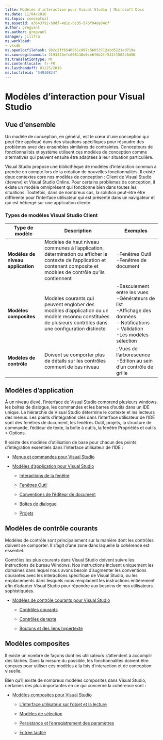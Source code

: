 ```yaml
---
title: Modèles d’interaction pour Visual Studio | Microsoft Docs
ms.date: 11/04/2016
ms.topic: conceptual
ms.assetid: a3643792-b0df-481c-bc35-576f948e04cf
author: gregvanl
ms.author: gregvanl
manager: jillfra
ms.workload:
- vssdk
ms.openlocfilehash: 902c2ff6546051c897c56053712abd5221ad719a
ms.sourcegitcommit: 2193323efc608118e0ce6f6b2ff532f158245d56
ms.translationtype: MT
ms.contentlocale: fr-FR
ms.lasthandoff: 01/25/2019
ms.locfileid: "54930824"
---
```

# <a name="interaction-patterns-for-visual-studio"></a>Modèles d’interaction pour Visual Studio
## <a name="overview"></a>Vue d'ensemble  
 Un modèle de conception, en général, est le cœur d’une conception qui peut être appliqué dans des situations spécifiques pour résoudre des problèmes avec des ensembles similaires de contraintes. Concepteurs de fonctionnalités et système utilisent ces modèles de conception comme alternatives qui peuvent ensuite être adaptées à leur situation particulière.  
  
 Visual Studio propose une bibliothèque de modèles d’interaction commun à prendre en compte lors de la création de nouvelles fonctionnalités. Il existe deux contextes core nos modèles de conception : Client de Visual Studio (devenv) et Visual Studio Online. Pour certains problèmes de conception, il existe un modèle omniprésent qui fonctionne bien dans toutes les situations. Toutefois, dans de nombreux cas, la solution peut-être être différente pour l’interface utilisateur qui est présenté dans un navigateur et qui est hébergé sur une application cliente.  
  
### <a name="visual-studio-client-pattern-types"></a>Types de modèles Visual Studio Client  
  
|Type de modèle|Description|Exemples|  
|------------------|-----------------|--------------|  
|**Modèles de niveau application**|Modèles de haut niveau communes à l’application, détermination ou afficher le contexte de l’application et contenant composite et modèles de contrôle qu’ils contiennent|-Fenêtres Outil<br />-Fenêtres de document|  
|**Modèles composites**|Modèles courants qui peuvent englober des modèles d’application ou un modèle reconnu constituées de plusieurs contrôles dans une configuration distincte|-Basculement entre les vues<br />-Générateurs de list<br />-Affichage des données<br />-   Notifications<br />-   Validation<br />-Les modèles sélection|  
|**Modèles de contrôle**|Doivent se comporter plus de détails sur les contrôles comment de bas niveau|: Vues de l’arborescence<br />-Édition au sein d’un contrôle de grille|  
  
## <a name="application-patterns"></a>Modèles d’application  
 À un niveau élevé, l’interface de Visual Studio comprend plusieurs windows, les boîtes de dialogue, les commandes et les barres d’outils dans un IDE unique. La hiérarchie de Visual Studio détermine le contexte et les lecteurs des menus. Les points d’intégration clés dans l’interface utilisateur de l’IDE sont des fenêtres de document, les fenêtres Outil, projets, la structure de commande, l’éditeur de texte, la boîte à outils, la fenêtre Propriétés et outils > Options.  
  
 Il existe des modèles d’utilisation de base pour chacun des points d’intégration essentiels dans l’interface utilisateur de l’IDE :  
  
-   [Menus et commandes pour Visual Studio](../../extensibility/ux-guidelines/menus-and-commands-for-visual-studio.md)  
  
-   [Modèles d’application pour Visual Studio](../../extensibility/ux-guidelines/application-patterns-for-visual-studio.md)  
  
    -   [Interactions de la fenêtre](../../extensibility/ux-guidelines/application-patterns-for-visual-studio.md#BKMK_WindowInteractions)  
  
    -   [Fenêtres Outil](../../extensibility/ux-guidelines/application-patterns-for-visual-studio.md#BKMK_ToolWindows)  
  
    -   [Conventions de l’éditeur de document](../../extensibility/ux-guidelines/application-patterns-for-visual-studio.md#BKMK_DocumentEditorConventions)  
  
    -   [Boîtes de dialogue](../../extensibility/ux-guidelines/application-patterns-for-visual-studio.md#BKMK_Dialogs)  
  
    -   [Projets](../../extensibility/ux-guidelines/application-patterns-for-visual-studio.md#BKMK_Projects)  
  
## <a name="common-control-patterns"></a>Modèles de contrôle courants  
 Modèles de contrôle sont principalement sur la manière dont les contrôles doivent se comporter. Il s’agit d’une zone dans laquelle la cohérence est essentiel.  
  
 Contrôles les plus courants dans Visual Studio doivent suivre les instructions de bureau Windows. Nos instructions incluent uniquement les domaines dans lequel nous avons besoin d’augmenter les conventions courantes avec les interactions spécifique de Visual Studio, ou les emplacements dans lesquels nous remplacent les instructions entièrement afin d’adapter Visual Studio pour répondre aux besoins de nos utilisateurs sophistiquées.  
  
-   [Modèles de contrôle courants pour Visual Studio](../../extensibility/ux-guidelines/common-control-patterns-for-visual-studio.md)  
  
    -   [Contrôles courants](../../extensibility/ux-guidelines/common-control-patterns-for-visual-studio.md#BKMK_CommonControls)  
  
    -   [Contrôles de texte](../../extensibility/ux-guidelines/common-control-patterns-for-visual-studio.md#BKMK_TextControls)  
  
    -   [Boutons et des liens hypertexte](../../extensibility/ux-guidelines/common-control-patterns-for-visual-studio.md#BKMK_ButtonsAndHyperlinks)  
  
## <a name="composite-patterns"></a>Modèles composites  
 Il existe un nombre de façons dont les utilisateurs s’attendent à accomplir des tâches. Dans la mesure du possible, les fonctionnalités doivent être conçues pour utiliser ces modèles à la fois d’interaction et de conception visuelle.  
  
 Bien qu’il existe de nombreux modèles composites dans Visual Studio, certaines des plus importantes en ce qui concerne la cohérence sont :  
  
-   [Modèles composites pour Visual Studio](../../extensibility/ux-guidelines/composite-patterns-for-visual-studio.md)  
  
    -   [L’interface utilisateur sur l’objet et la lecture](../../extensibility/ux-guidelines/composite-patterns-for-visual-studio.md#BKMK_OnObjectUI)  
  
    -   [Modèles de sélection](../../extensibility/ux-guidelines/composite-patterns-for-visual-studio.md#BKMK_SelectionModels)  
  
    -   [Persistance et l’enregistrement des paramètres](../../extensibility/ux-guidelines/composite-patterns-for-visual-studio.md#BKMK_PersistenceAndSavingSettings)  
  
    -   [Entrée tactile](../../extensibility/ux-guidelines/composite-patterns-for-visual-studio.md#BKMK_TouchInput)